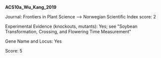 **ACS10a_Wu_Kang_2019**

Journal: Frontiers in Plant Science --> Norwegian Scientific Index score: 2 

Experimental Evidence (knockouts, mutants): Yes; see "Soybean Transformation, Crossing, and Flowering Time Measurement"

Gene Name and Locus: Yes

Score: 5